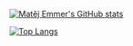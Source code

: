 [![Matěj Emmer's GitHub stats](https://github-readme-stats.vercel.app/api?username=memmer57&show_icons=true&theme=merko)](https://github.com/anuraghazra/github-readme-stats)

[![Top Langs](https://github-readme-stats.vercel.app/api/top-langs/?username=anuraghazra&layout=donut-vertical&show_icons=true&theme=merko)](https://github.com/anuraghazra/github-readme-stats)